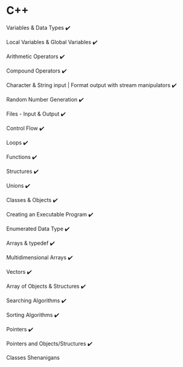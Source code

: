# C++
Variables & Data Types :heavy_check_mark:

Local Variables & Global Variables :heavy_check_mark:

Arithmetic Operators :heavy_check_mark:

Compound Operators :heavy_check_mark:

Character & String input | Format output with stream manipulators :heavy_check_mark:

Random Number Generation :heavy_check_mark:

Files - Input & Output :heavy_check_mark:

Control Flow :heavy_check_mark:

Loops :heavy_check_mark:

Functions :heavy_check_mark:

Structures :heavy_check_mark:

Unions :heavy_check_mark:

Classes & Objects :heavy_check_mark:

Creating an Executable Program :heavy_check_mark:

Enumerated Data Type :heavy_check_mark:

Arrays & typedef :heavy_check_mark:

Multidimensional Arrays :heavy_check_mark:

Vectors :heavy_check_mark:

Array of Objects & Structures :heavy_check_mark:

Searching Algorithms :heavy_check_mark:

Sorting Algorithms :heavy_check_mark:

Pointers :heavy_check_mark:

Pointers and Objects/Structures :heavy_check_mark:

Classes Shenanigans


